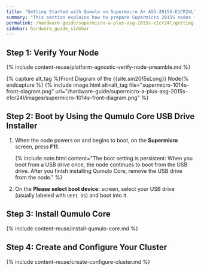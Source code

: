 ```yaml
---
title: "Getting Started with Qumulo on Supermicro A+ ASG-2015S-E1CR24L"
summary: "This section explains how to prepare Supermicro 2015S nodes for creating a Qumulo cluster."
permalink: /hardware-guide/supermicro-a-plus-asg-2015s-e1cr24l/getting-started.html
sidebar: hardware_guide_sidebar
---
```


## Step 1: Verify Your Node

{% include content-reuse/platform-agnostic-verify-node-preamble.md %}

   {% capture alt_tag %}Front Diagram of the {{site.sm2015sLong}} Node{% endcapture %}
   {% include image.html alt=alt_tag file="supermicro-1014s-front-diagram.png" url="/hardware-guide/supermicro-a-plus-asg-2015s-e1cr24l/images/supermicro-1014s-front-diagram.png" %}


## Step 2: Boot by Using the Qumulo Core USB Drive Installer

1. When the node powers on and begins to boot, on the **Supermicro** screen, press **F11**.

   {% include note.html content="The boot setting is persistent: When you boot from a USB drive once, the node continues to boot from the USB drive. After you finish installing Qumulo Core, remove the USB drive from the node." %}

1. On the **Please select boot device:** screen, select your USB drive (usually labeled with `UEFI OS`) and boot into it.


## Step 3: Install Qumulo Core

{% include content-reuse/install-qumulo-core.md %}
   

## Step 4: Create and Configure Your Cluster

{% include content-reuse/create-configure-cluster.md %}
